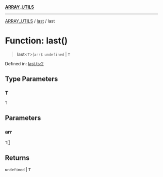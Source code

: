 [**ARRAY_UTILS**](../../README.md)

***

[ARRAY_UTILS](../../README.md) / [last](../README.md) / last

# Function: last()

> **last**\<`T`\>(`arr`): `undefined` \| `T`

Defined in: [last.ts:2](https://github.com/dailker/everyutil/blob/ed6336a7c6553ed095d55eb280ece446462248a8/src/array/last.ts#L2)

## Type Parameters

### T

`T`

## Parameters

### arr

`T`[]

## Returns

`undefined` \| `T`
